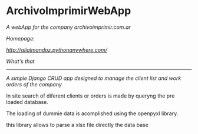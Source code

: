 # ArchivoImprimirWebApp



*A webApp for the company archivoimprimir.com.ar*



*Homepage:*



*http://alialmandoz.pythonanywhere.com/*



*What's that*


-----------



*A simple Django CRUD app designed to manage the client list and work orders of the company*



In site search of diferent clients or orders is made by queryng the pre loaded database.



The loading of dummie data is acomplished using the openpyxl library.



this library allows to parse a xlsx file directly the data base


